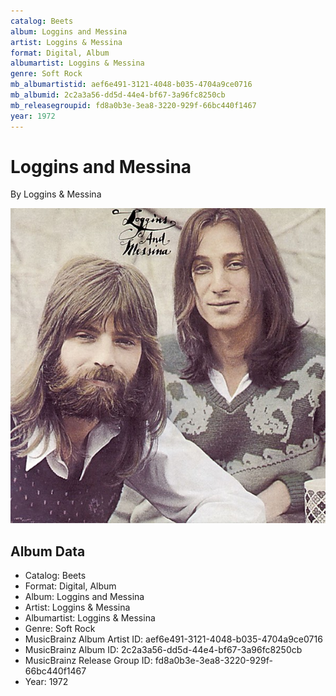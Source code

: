 ```yaml
---
catalog: Beets
album: Loggins and Messina
artist: Loggins & Messina
format: Digital, Album
albumartist: Loggins & Messina
genre: Soft Rock
mb_albumartistid: aef6e491-3121-4048-b035-4704a9ce0716
mb_albumid: 2c2a3a56-dd5d-44e4-bf67-3a96fc8250cb
mb_releasegroupid: fd8a0b3e-3ea8-3220-929f-66bc440f1467
year: 1972
---
```


# Loggins and Messina

By Loggins & Messina

![](../../assets/beetscovers/Loggins_and_Messina-Loggins_and_Messina.jpg)

## Album Data

- Catalog: Beets
- Format: Digital, Album
- Album: Loggins and Messina
- Artist: Loggins & Messina
- Albumartist: Loggins & Messina
- Genre: Soft Rock
- MusicBrainz Album Artist ID: aef6e491-3121-4048-b035-4704a9ce0716
- MusicBrainz Album ID: 2c2a3a56-dd5d-44e4-bf67-3a96fc8250cb
- MusicBrainz Release Group ID: fd8a0b3e-3ea8-3220-929f-66bc440f1467
- Year: 1972

